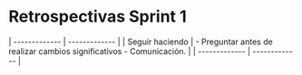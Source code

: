 # Retrospectivas Sprint 1


| ------------- | ------------- |
|  Seguir haciendo | - Preguntar antes de realizar cambios significativos - Comunicación. |
| ------------- | ------------- |
